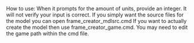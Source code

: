 How to use:
When it prompts for the amount of units, provide an integer. It will not verify your input is correct. 
If you simply want the source files for the model you can open frame_creator_mdlsrc.cmd
If you want to actually create the model then use frame_creator_game.cmd. You may need to edit the game path within the cmd file. 
